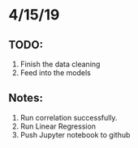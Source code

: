 # 4/15/19 

## TODO:
1. Finish the data cleaning 
2. Feed into the models


## Notes:
1. Run correlation successfully. 
2. Run Linear Regression 
2. Push Jupyter notebook to github

